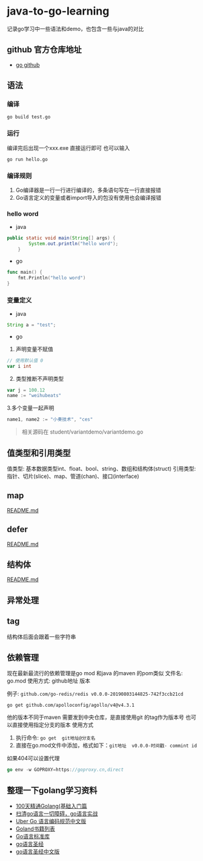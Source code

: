 # java-to-go-learning
记录go学习中一些语法和demo，也包含一些与java的对比

## github 官方仓库地址
- [go github](https://github.com/golang/go)

## 语法

### 编译
```shell
go build test.go
```
### 运行
编译完后出现一个xxx.exe
直接运行即可
也可以输入
```shell
go run hello.go
```

### 编译规则
1. Go编译器是一行一行进行编译的，多条语句写在一行直接报错
2. Go语言定义的变量或者import导入的包没有使用也会编译报错

### hello word

- java
```java
public static void main(String[] args) {
        System.out.println("hello word");
    }
```

- go
```go
func main() {
	fmt.Println("hello word")
}
```


### 变量定义

- java
```java
String a = "test";
```

- go 
1. 声明变量不赋值
```go
// 使用默认值 0
var i int
```
2. 类型推断不声明类型
```go
var j = 100.12
name := "weihubeats"
```
3.多个变量一起声明
```go
name1, name2 := "小奏技术", "ces"
```
> 相关源码在 student/variantdemo/variantdemo.go


## 值类型和引用类型
值类型: 基本数据类型int、float、bool、string、数组和结构体(struct)
引用类型: 指针、切片(slice)、map、管道(chan)、接口(interface)

## map
[README.md](student%2Fmap-demo%2FREADME.md)

## defer
[README.md](student%2Fdefer-demo%2FREADME.md)

## 结构体
[README.md](student%2Fstruct-demo%2FREADME.md)


## 异常处理

## tag

结构体后面会跟着一些字符串


## 依赖管理
现在最新最流行的依赖管理是go mod 和java 的maven 的pom类似
文件名: go.mod
使用方式:
github地址 版本

例子: 
`github.com/go-redis/redis v0.0.0-20190803144825-742f3ccb21cd`

`go get github.com/apolloconfig/agollo/v4@v4.3.1`



他的版本不同于maven 需要发到中央仓库，是直接使用git 的tag作为版本号
也可以直接使用指定分支的版本
使用方式
1. 执行命令: `go get  git地址@分支名`
2. 直接在go.mod文件中添加，格式如下：`git地址  v0.0.0-时间戳- commint id`

如果404可以设置代理
```go
go env -w GOPROXY=https://goproxy.cn,direct
```


## 整理一下golang学习资料

- [100天精通Golang(基础入门篇](https://blog.csdn.net/qq_44866828/category_12339137.html)
- [扫清go语言一切障碍，go语言实战](https://github.com/golang-minibear2333/golang)
- [Uber Go 语言编码规范中文版](https://github.com/xxjwxc/uber_go_guide_cn)
- [Goland书籍列表](https://github.com/dariubs/GoBooks)
- [Go语言标准库](https://books.studygolang.com/The-Golang-Standard-Library-by-Example/)
- [go语言圣经](http://www.gopl.io/)
- [go语言圣经中文版](https://golang-china.github.io/gopl-zh/index.html)